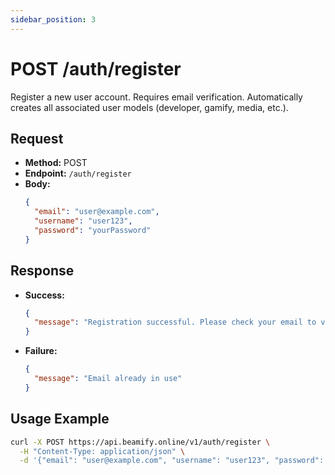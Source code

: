 ```yaml
---
sidebar_position: 3
---
```


# POST /auth/register

Register a new user account. Requires email verification. Automatically creates all associated user models (developer, gamify, media, etc.).

## Request
- **Method:** POST
- **Endpoint:** `/auth/register`
- **Body:**
  ```json
  {
    "email": "user@example.com",
    "username": "user123",
    "password": "yourPassword"
  }
  ```

## Response
- **Success:**
  ```json
  {
    "message": "Registration successful. Please check your email to verify your account."
  }
  ```
- **Failure:**
  ```json
  {
    "message": "Email already in use"
  }
  ```

## Usage Example
```bash
curl -X POST https://api.beamify.online/v1/auth/register \
  -H "Content-Type: application/json" \
  -d '{"email": "user@example.com", "username": "user123", "password": "yourPassword"}'
``` 